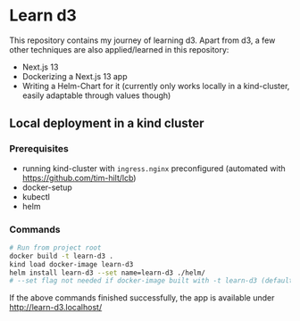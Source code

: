 # Learn d3

This repository contains my journey of learning d3. Apart from d3, a few other techniques are also applied/learned in this repository:

- Next.js 13
- Dockerizing a Next.js 13 app
- Writing a Helm-Chart for it (currently only works locally in a kind-cluster, easily adaptable through values though)

## Local deployment in a kind cluster

### Prerequisites

- running kind-cluster with `ingress.nginx` preconfigured (automated with https://github.com/tim-hilt/lcb)
- docker-setup
- kubectl
- helm

### Commands

```sh
# Run from project root
docker build -t learn-d3 .
kind load docker-image learn-d3
helm install learn-d3 --set name=learn-d3 ./helm/
# --set flag not needed if docker-image built with -t learn-d3 (default)
```

If the above commands finished successfully, the app is available under http://learn-d3.localhost/
